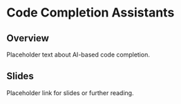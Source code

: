 
# Code Completion Assistants

## Overview

Placeholder text about AI-based code completion.

## Slides

Placeholder link for slides or further reading.